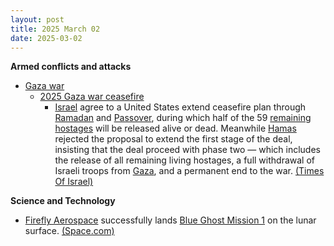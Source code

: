 ```yaml
---
layout: post
title: 2025 March 02
date: 2025-03-02
---
```



**Armed conflicts and attacks**

* [Gaza war](https://en.wikipedia.org/wiki/Gaza_war "Gaza war")
  + [2025 Gaza war ceasefire](https://en.wikipedia.org/wiki/2025_Gaza_war_ceasefire "2025 Gaza war ceasefire")
    - [Israel](https://en.wikipedia.org/wiki/Israel "Israel") agree to a United States extend ceasefire plan through [Ramadan](https://en.wikipedia.org/wiki/Ramadan "Ramadan") and [Passover](https://en.wikipedia.org/wiki/Passover "Passover"), during which half of the 59 [remaining hostages](https://en.wikipedia.org/wiki/Gaza_war_hostage_crisis "Gaza war hostage crisis") will be released alive or dead. Meanwhile [Hamas](https://en.wikipedia.org/wiki/Hamas "Hamas") rejected the proposal to extend the first stage of the deal, insisting that the deal proceed with phase two — which includes the release of all remaining living hostages, a full withdrawal of Israeli troops from [Gaza](https://en.wikipedia.org/wiki/Gaza_Strip "Gaza Strip"), and a permanent end to the war. [(Times Of Israel)](https://www.timesofisrael.com/as-truce-enters-limbo-israel-gives-diplomacy-with-hamas-one-last-chance-before-resuming-war/)

**Science and Technology**

* [Firefly Aerospace](https://en.wikipedia.org/wiki/Firefly_Aerospace "Firefly Aerospace") successfully lands [Blue Ghost Mission 1](https://en.wikipedia.org/wiki/Blue_Ghost_Mission_1 "Blue Ghost Mission 1") on the lunar surface. [(Space.com)](https://www.space.com/the-universe/moon/were-on-the-moon-private-blue-ghost-moon-lander-aces-historic-lunar-landing-for-nasa)
